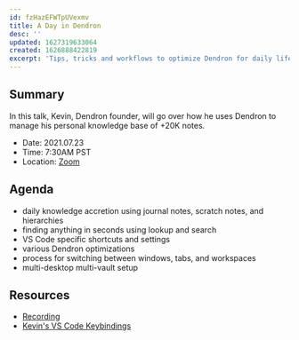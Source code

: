 ```yaml
---
id: fzHazEFWTpUVexmv
title: A Day in Dendron
desc: ''
updated: 1627319633064
created: 1626888422819
excerpt: 'Tips, tricks and workflows to optimize Dendron for daily life'
---
```

## Summary

In this talk, Kevin, Dendron founder, will go over how he uses Dendron to manage his personal knowledge base of +20K notes. 

- Date: 2021.07.23
- Time: 7:30AM PST
- Location: [Zoom](https://us02web.zoom.us/j/89174320990?pwd=aTRrNzRvK3NhK2VOQThRZC9aaXVEdz09)


## Agenda
- daily knowledge accretion using journal notes, scratch notes, and hierarchies
- finding anything in seconds using lookup and search
- VS Code specific shortcuts and settings 
- various Dendron optimizations 
- process for switching between windows, tabs, and workspaces
- multi-desktop multi-vault setup

## Resources
- [Recording](https://www.youtube.com/watch?v=1mXGyG9ikD4)
- [Kevin's VS Code Keybindings](https://gist.github.com/kevinslin/8f17cbc9ba03c9137c41351e2cec6a7a)
